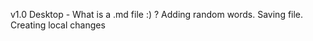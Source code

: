 v1.0    Desktop - What is a .md file :) ?
        Adding random words. Saving file.
        Creating local changes